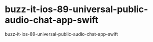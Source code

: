 # buzz-it-ios-89-universal-public-audio-chat-app-swift
 buzz-it-ios-89-universal-public-audio-chat-app-swift

